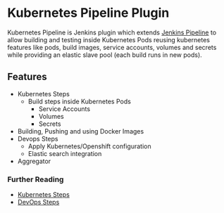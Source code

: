 # Kubernetes Pipeline Plugin

Kubernetes Pipeline is Jenkins plugin which extends [Jenkins
Pipeline](https://github.com/jenkinsci/pipeline-plugin) to allow
building and testing inside Kubernetes Pods reusing kubernetes features
like pods, build images, service accounts, volumes and secrets while
providing an elastic slave pool (each build runs in new pods).

## Features

-   Kubernetes Steps
    -   Build steps inside Kubernetes Pods
        -   Service Accounts
        -   Volumes
        -   Secrets
-   Building, Pushing and using Docker Images
-   Devops Steps
    -   Apply Kubernetes/Openshift configuration
    -   Elastic search integration
-   Aggregator

### Further Reading

-   [Kubernetes
    Steps](https://github.com/jenkinsci/kubernetes-pipeline-plugin/tree/master/kubernetes-steps/readme.md)
-   [DevOps
    Steps](https://github.com/jenkinsci/kubernetes-pipeline-plugin/tree/master/devops-steps/readme.md)
